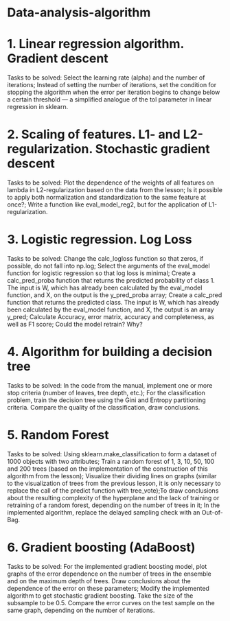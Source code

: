 # Data-analysis-algorithm
# 1. Linear regression algorithm. Gradient descent
Tasks to be solved: Select the learning rate (alpha) and the number of iterations; Instead of setting the number of iterations, set the condition for stopping the algorithm when the error per iteration begins to change below a certain threshold — a simplified analogue of the tol parameter in linear regression in sklearn.
# 2. Scaling of features. L1- and L2-regularization. Stochastic gradient descent
Tasks to be solved: Plot the dependence of the weights of all features on lambda in L2-regularization based on the data from the lesson; Is it possible to apply both normalization and standardization to the same feature at once?; Write a function like eval_model_reg2, but for the application of L1-regularization.
# 3. Logistic regression. Log Loss
Tasks to be solved: Change the calc_logloss function so that zeros, if possible, do not fall into np.log; Select the arguments of the eval_model function for logistic regression so that log loss is minimal; Create a calc_pred_proba function that returns the predicted probability of class 1. The input is W, which has already been calculated by the eval_model function, and X, on the output is the y_pred_proba array; Create a calc_pred function that returns the predicted class. The input is W, which has already been calculated by the eval_model function, and X, the output is an array y_pred; Calculate Accuracy, error matrix, accuracy and completeness, as well as F1 score; Could the model retrain? Why?
# 4. Algorithm for building a decision tree
Tasks to be solved: In the code from the manual, implement one or more stop criteria (number of leaves, tree depth, etc.); For the classification problem, train the decision tree using the Gini and Entropy partitioning criteria. Compare the quality of the classification, draw conclusions.
# 5. Random Forest
Tasks to be solved: Using sklearn.make_classification to form a dataset of 1000 objects with two attributes; Train a random forest of 1, 3, 10, 50, 100 and 200 trees (based on the implementation of the construction of this algorithm from the lesson); Visualize their dividing lines on graphs (similar to the visualization of trees from the previous lesson, it is only necessary to replace the call of the predict function with tree_vote);To draw conclusions about the resulting complexity of the hyperplane and the lack of training or retraining of a random forest, depending on the number of trees in it; In the implemented algorithm, replace the delayed sampling check with an Out-of-Bag.
# 6. Gradient boosting (AdaBoost)
Tasks to be solved: For the implemented gradient boosting model, plot graphs of the error dependence on the number of trees in the ensemble and on the maximum depth of trees. Draw conclusions about the dependence of the error on these parameters; Modify the implemented algorithm to get stochastic gradient boosting. Take the size of the subsample to be 0.5. Compare the error curves on the test sample on the same graph, depending on the number of iterations.
